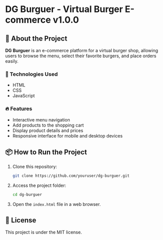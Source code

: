 # DG Burguer - Virtual Burger E-commerce v1.0.0

## 📌 About the Project
**DG Burguer** is an e-commerce platform for a virtual burger shop, allowing users to browse the menu, select their favorite burgers, and place orders easily.

### 🚀 Technologies Used
- HTML
- CSS
- JavaScript

### 🔥 Features
- Interactive menu navigation
- Add products to the shopping cart
- Display product details and prices
- Responsive interface for mobile and desktop devices

## 📦 How to Run the Project
1. Clone this repository:
   ```bash
   git clone https://github.com/youruser/dg-burguer.git
   ```
2. Access the project folder:
   ```bash
   cd dg-burguer
   ```
3. Open the `index.html` file in a web browser.

## 📄 License
This project is under the MIT license.
